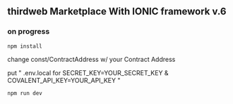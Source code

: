 ## thirdweb Marketplace With IONIC framework v.6 

### on progress

```
npm install
```
change const/ContractAddress w/ your Contract Address

put " .env.local for SECRET_KEY=YOUR_SECRET_KEY & COVALENT_API_KEY=YOUR_API_KEY "


```
npm run dev
```


